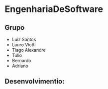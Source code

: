 # EngenhariaDeSoftware

## Grupo

* Luiz Santos
* Lauro Viotti
* Tiago Alexandre
* Tulio
* Bernardo
* Adriano


## Desenvolvimentio:
